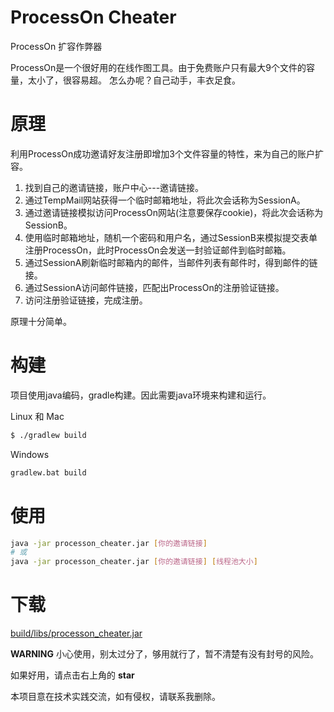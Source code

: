 # ProcessOn Cheater

ProcessOn 扩容作弊器

ProcessOn是一个很好用的在线作图工具。由于免费账户只有最大9个文件的容量，太小了，很容易超。
怎么办呢？自己动手，丰衣足食。

# 原理

利用ProcessOn成功邀请好友注册即增加3个文件容量的特性，来为自己的账户扩容。

1. 找到自己的邀请链接，账户中心---邀请链接。
1. 通过TempMail网站获得一个临时邮箱地址，将此次会话称为SessionA。
2. 通过邀请链接模拟访问ProcessOn网站(注意要保存cookie)，将此次会话称为SessionB。
3. 使用临时邮箱地址，随机一个密码和用户名，通过SessionB来模拟提交表单注册ProcessOn，此时ProcessOn会发送一封验证邮件到临时邮箱。
4. 通过SessionA刷新临时邮箱内的邮件，当邮件列表有邮件时，得到邮件的链接。
5. 通过SessionA访问邮件链接，匹配出ProcessOn的注册验证链接。
6. 访问注册验证链接，完成注册。

原理十分简单。

# 构建

项目使用java编码，gradle构建。因此需要java环境来构建和运行。

Linux 和 Mac
```bash
$ ./gradlew build
```

Windows
```cmd
gradlew.bat build
```

# 使用

```bash
java -jar processon_cheater.jar [你的邀请链接]
# 或
java -jar processon_cheater.jar [你的邀请链接] [线程池大小]
```

# 下载

[build/libs/processon_cheater.jar](build/libs/processon_cheater.jar)

**WARNING** 小心使用，别太过分了，够用就行了，暂不清楚有没有封号的风险。

如果好用，请点击右上角的 **star**

本项目意在技术实践交流，如有侵权，请联系我删除。